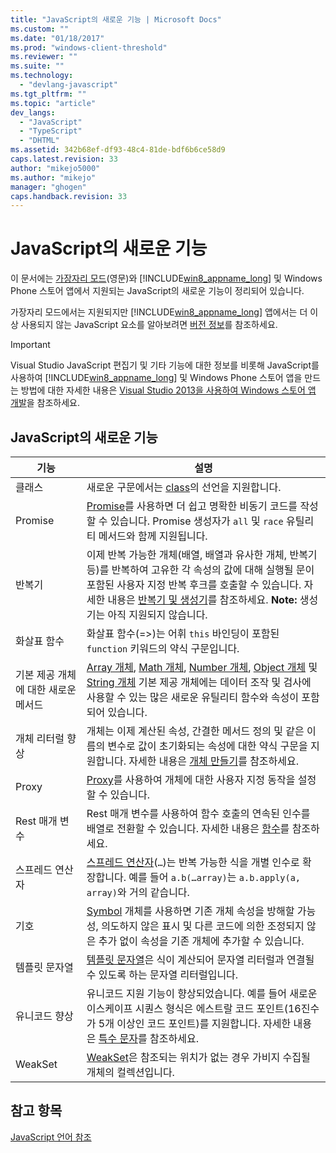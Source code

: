 ```yaml
---
title: "JavaScript의 새로운 기능 | Microsoft Docs"
ms.custom: ""
ms.date: "01/18/2017"
ms.prod: "windows-client-threshold"
ms.reviewer: ""
ms.suite: ""
ms.technology: 
  - "devlang-javascript"
ms.tgt_pltfrm: ""
ms.topic: "article"
dev_langs: 
  - "JavaScript"
  - "TypeScript"
  - "DHTML"
ms.assetid: 342b68ef-df93-48c4-81de-bdf6b6ce58d9
caps.latest.revision: 33
author: "mikejo5000"
ms.author: "mikejo"
manager: "ghogen"
caps.handback.revision: 33
---
```

# JavaScript의 새로운 기능
이 문서에는 [가장자리 모드](http://blogs.msdn.com/b/ie/archive/2014/11/11/living-on-the-edge-our-next-step-in-interoperability.aspx)\(영문\)와 [!INCLUDE[win8_appname_long](../javascript/advanced/includes/win8-appname-long-md.md)] 및 Windows Phone 스토어 앱에서 지원되는 JavaScript의 새로운 기능이 정리되어 있습니다.  
  
 가장자리 모드에서는 지원되지만 [!INCLUDE[win8_appname_long](../javascript/advanced/includes/win8-appname-long-md.md)] 앱에서는 더 이상 사용되지 않는 JavaScript 요소를 알아보려면 [버전 정보](../javascript/reference/javascript-version-information.md)를 참조하세요.  
  
> [!IMPORTANT]
>  Visual Studio JavaScript 편집기 및 기타 기능에 대한 정보를 비롯해 JavaScript를 사용하여 [!INCLUDE[win8_appname_long](../javascript/advanced/includes/win8-appname-long-md.md)] 및 Windows Phone 스토어 앱을 만드는 방법에 대한 자세한 내용은 [Visual Studio 2013을 사용하여 Windows 스토어 앱 개발](http://go.microsoft.com/fwlink/p/?LinkID=238263)을 참조하세요.  
  
## JavaScript의 새로운 기능  
  
|기능|설명|  
|--------|--------|  
|클래스|새로운 구문에서는 [class](../javascript/reference/class-statement-javascript.md)의 선언을 지원합니다.|  
|Promise|[Promise](../javascript/reference/promise-object-javascript.md)를 사용하면 더 쉽고 명확한 비동기 코드를 작성할 수 있습니다.  Promise 생성자가 `all` 및 `race` 유틸리티 메서드와 함께 지원됩니다.|  
|반복기|이제 반복 가능한 개체\(배열, 배열과 유사한 개체, 반복기 등\)를 반복하여 고유한 각 속성의 값에 대해 실행될 문이 포함된 사용자 지정 반복 후크를 호출할 수 있습니다.  자세한 내용은 [반복기 및 생성기](../javascript/advanced/iterators-and-generators-javascript.md)를 참조하세요. **Note:**  생성기는 아직 지원되지 않습니다.|  
|화살표 함수|화살표 함수\(\=\>\)는 어휘 `this` 바인딩이 포함된 `function` 키워드의 약식 구문입니다.|  
|기본 제공 개체에 대한 새로운 메서드|[Array 개체](../javascript/reference/array-object-javascript.md), [Math 개체](../javascript/reference/math-object-javascript.md), [Number 개체](../javascript/reference/number-object-javascript.md), [Object 개체](../javascript/reference/object-object-javascript.md) 및 [String 개체](../javascript/reference/string-object-javascript.md) 기본 제공 개체에는 데이터 조작 및 검사에 사용할 수 있는 많은 새로운 유틸리티 함수와 속성이 포함되어 있습니다.|  
|개체 리터럴 향상|개체는 이제 계산된 속성, 간결한 메서드 정의 및 같은 이름의 변수로 값이 초기화되는 속성에 대한 약식 구문을 지원합니다.  자세한 내용은 [개체 만들기](../javascript/creating-objects-javascript.md)를 참조하세요.|  
|Proxy|[Proxy](../javascript/reference/proxy-object-javascript.md)를 사용하여 개체에 대한 사용자 지정 동작을 설정할 수 있습니다.|  
|Rest 매개 변수|Rest 매개 변수를 사용하여 함수 호출의 연속된 인수를 배열로 전환할 수 있습니다.  자세한 내용은 [함수](../javascript/functions-javascript.md)를 참조하세요.|  
|스프레드 연산자|[스프레드 연산자](../javascript/reference/spread-operator-decrement-dot-dot-dot-javascript.md)\(`…`\)는 반복 가능한 식을 개별 인수로 확장합니다.  예를 들어 `a.b(…array)`는 `a.b.apply(a, array)`와 거의 같습니다.|  
|기호|[Symbol](../javascript/reference/symbol-object-javascript.md) 개체를 사용하면 기존 개체 속성을 방해할 가능성, 의도하지 않은 표시 및 다른 코드에 의한 조정되지 않은 추가 없이 속성을 기존 개체에 추가할 수 있습니다.|  
|템플릿 문자열|[템플릿 문자열](../javascript/advanced/template-strings-javascript.md)은 식이 계산되어 문자열 리터럴과 연결될 수 있도록 하는 문자열 리터럴입니다.|  
|유니코드 향상|유니코드 지원 기능이 향상되었습니다.  예를 들어 새로운 이스케이프 시퀀스 형식은 에스트랄 코드 포인트\(16진수가 5개 이상인 코드 포인트\)를 지원합니다.  자세한 내용은 [특수 문자](../javascript/advanced/special-characters-javascript.md)를 참조하세요.|  
|WeakSet|[WeakSet](../javascript/reference/weakset-object-javascript.md)은 참조되는 위치가 없는 경우 가비지 수집될 개체의 컬렉션입니다.|  
  
## 참고 항목  
 [JavaScript 언어 참조](../javascript/javascript-language-reference.md)